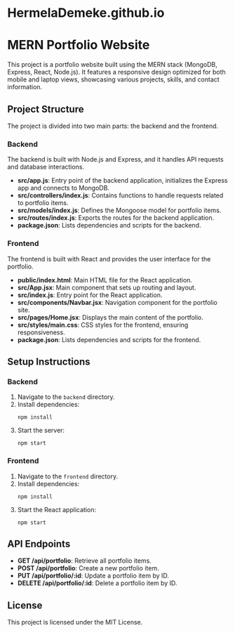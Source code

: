 # HermelaDemeke.github.io

# MERN Portfolio Website

This project is a portfolio website built using the MERN stack (MongoDB, Express, React, Node.js). It features a responsive design optimized for both mobile and laptop views, showcasing various projects, skills, and contact information.

## Project Structure

The project is divided into two main parts: the backend and the frontend.

### Backend

The backend is built with Node.js and Express, and it handles API requests and database interactions.

- **src/app.js**: Entry point of the backend application, initializes the Express app and connects to MongoDB.
- **src/controllers/index.js**: Contains functions to handle requests related to portfolio items.
- **src/models/index.js**: Defines the Mongoose model for portfolio items.
- **src/routes/index.js**: Exports the routes for the backend application.
- **package.json**: Lists dependencies and scripts for the backend.

### Frontend

The frontend is built with React and provides the user interface for the portfolio.

- **public/index.html**: Main HTML file for the React application.
- **src/App.jsx**: Main component that sets up routing and layout.
- **src/index.js**: Entry point for the React application.
- **src/components/Navbar.jsx**: Navigation component for the portfolio site.
- **src/pages/Home.jsx**: Displays the main content of the portfolio.
- **src/styles/main.css**: CSS styles for the frontend, ensuring responsiveness.
- **package.json**: Lists dependencies and scripts for the frontend.

## Setup Instructions

### Backend

1. Navigate to the `backend` directory.
2. Install dependencies:
   ```
   npm install
   ```
3. Start the server:
   ```
   npm start
   ```

### Frontend

1. Navigate to the `frontend` directory.
2. Install dependencies:
   ```
   npm install
   ```
3. Start the React application:
   ```
   npm start
   ```

## API Endpoints

- **GET /api/portfolio**: Retrieve all portfolio items.
- **POST /api/portfolio**: Create a new portfolio item.
- **PUT /api/portfolio/:id**: Update a portfolio item by ID.
- **DELETE /api/portfolio/:id**: Delete a portfolio item by ID.

## License

This project is licensed under the MIT License.
